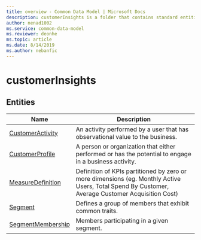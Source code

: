 ```yaml
---
title: overview - Common Data Model | Microsoft Docs
description: customerInsights is a folder that contains standard entities related to the Common Data Model.
author: nenad1002
ms.service: common-data-model
ms.reviewer: deonhe
ms.topic: article
ms.date: 8/14/2019
ms.author: nebanfic
---
```


# customerInsights


## Entities

|Name|Description|
|---|---|
|[CustomerActivity](CustomerActivity.md)|An activity performed by a user that has observational value to the business.  |
|[CustomerProfile](CustomerProfile.md)|A person or organization that either performed or has the potential to engage in a business activity.   |
|[MeasureDefinition](MeasureDefinition.md)|Definition of KPIs partitioned by zero or more dimensions (eg. Monthly Active Users, Total Spend By Customer, Average Customer Acquisition Cost)  |
|[Segment](Segment.md)|Defines a group of members  that exhibit common traits.|
|[SegmentMembership](SegmentMembership.md)|Members participating in a given segment.  |
